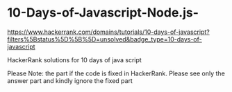 # 10-Days-of-Javascript-Node.js-
https://www.hackerrank.com/domains/tutorials/10-days-of-javascript?filters%5Bstatus%5D%5B%5D=unsolved&badge_type=10-days-of-javascript

HackerRank solutions for 10 days of java script

Please Note: the part if the code is fixed in HackerRank. Please see only the answer part and kindly ignore the fixed part
